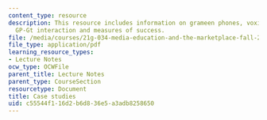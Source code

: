 ```yaml
---
content_type: resource
description: This resource includes information on grameen phones, voxiva, GT benifits,
  GP-Gt interaction and measures of success.
file: /media/courses/21g-034-media-education-and-the-marketplace-fall-2005/c55544f116d2b6d836e5a3adb8258650_MIT21G_034F05_itcspastpro.pdf
file_type: application/pdf
learning_resource_types:
- Lecture Notes
ocw_type: OCWFile
parent_title: Lecture Notes
parent_type: CourseSection
resourcetype: Document
title: Case studies
uid: c55544f1-16d2-b6d8-36e5-a3adb8258650
---
```

